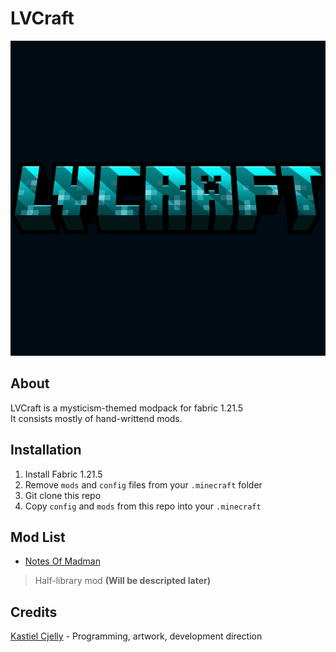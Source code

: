 # LVCraft

![logo](readme_pics/lvcraft_title.png)

## About
LVCraft is a mysticism-themed modpack for fabric 1.21.5 <br/>
It consists mostly of hand-writtend mods. <br/>

## Installation
1) Install Fabric 1.21.5
2) Remove `mods` and `config` files from your `.minecraft` folder
3) Git clone this repo
4) Copy `config` and `mods` from this repo into your `.minecraft`

## Mod List
- <a href="https://github.com/KastielCjellyY/notes-of-madman">Notes Of Madman</a> <br/>
> Half-library mod
__(Will be descripted later)__

## Credits
<a href="https://github.com/KastielCjellyY">Kastiel Cjelly</a> - Programming, artwork, development direction <br/>
